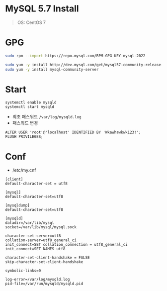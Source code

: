 # MySQL 5.7 Install
> OS: CentOS 7

# GPG
```bash
sudo rpm --import https://repo.mysql.com/RPM-GPG-KEY-mysql-2022

sudo yum -y install http://dev.mysql.com/get/mysql57-community-release-el7-11.noarch.rpm
sudo yum -y install mysql-community-server
```

# Start
```
systemctl enable mysqld
systemctl start mysqld
```
- 최초 패스워드 ` /var/log/mysqld.log `
- 패스워드 변경
```
ALTER USER 'root'@'localhost' IDENTIFIED BY 'Wkawhawkwk123!';
FLUSH PRIVILEGES;
```

# Conf
- /etc/my.cnf
```
[client]
default-character-set = utf8

[mysql]
default-character-set=utf8

[mysqldump]
default-character-set=utf8

[mysqld]
datadir=/var/lib/mysql
socket=/var/lib/mysql/mysql.sock

character-set-server=utf8
collation-server=utf8_general_ci
init_connect=SET collation_connection = utf8_general_ci
init_connect=SET NAMES utf8

character-set-client-handshake = FALSE
skip-character-set-client-handshake

symbolic-links=0

log-error=/var/log/mysqld.log
pid-file=/var/run/mysqld/mysqld.pid
```
